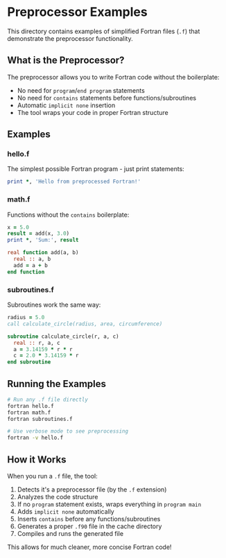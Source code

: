 # Preprocessor Examples

This directory contains examples of simplified Fortran files (`.f`) that demonstrate the preprocessor functionality.

## What is the Preprocessor?

The preprocessor allows you to write Fortran code without the boilerplate:
- No need for `program`/`end program` statements
- No need for `contains` statements before functions/subroutines
- Automatic `implicit none` insertion
- The tool wraps your code in proper Fortran structure

## Examples

### hello.f
The simplest possible Fortran program - just print statements:
```fortran
print *, 'Hello from preprocessed Fortran!'
```

### math.f
Functions without the `contains` boilerplate:
```fortran
x = 5.0
result = add(x, 3.0)
print *, 'Sum:', result

real function add(a, b)
  real :: a, b
  add = a + b
end function
```

### subroutines.f
Subroutines work the same way:
```fortran
radius = 5.0
call calculate_circle(radius, area, circumference)

subroutine calculate_circle(r, a, c)
  real :: r, a, c
  a = 3.14159 * r * r
  c = 2.0 * 3.14159 * r
end subroutine
```

## Running the Examples

```bash
# Run any .f file directly
fortran hello.f
fortran math.f
fortran subroutines.f

# Use verbose mode to see preprocessing
fortran -v hello.f
```

## How it Works

When you run a `.f` file, the tool:
1. Detects it's a preprocessor file (by the `.f` extension)
2. Analyzes the code structure
3. If no `program` statement exists, wraps everything in `program main`
4. Adds `implicit none` automatically
5. Inserts `contains` before any functions/subroutines
6. Generates a proper `.f90` file in the cache directory
7. Compiles and runs the generated file

This allows for much cleaner, more concise Fortran code!
